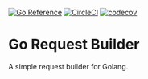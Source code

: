 [![Go Reference](https://pkg.go.dev/badge/github.com/juanenmellare/gorequestbuilder.svg)](https://pkg.go.dev/github.com/juanenmellare/gorequestbuilder)
[![CircleCI](https://circleci.com/gh/juanenmellare/gorequestbuilder.svg?style=shield)](https://circleci.com/gh/juanenmellare/gorequestbuilder)
[![codecov](https://codecov.io/gh/juanenmellare/gorequestbuilder/branch/main/graph/badge.svg?token=ZCRF68IC8Z)](https://codecov.io/gh/juanenmellare/gorequestbuilder)

# Go Request Builder
A simple request builder for Golang.
